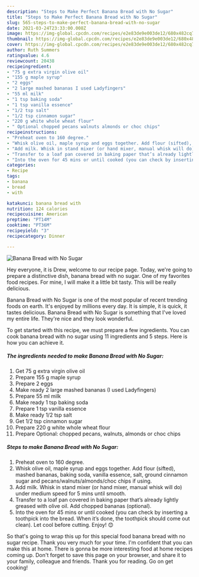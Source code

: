 ```yaml
---
description: "Steps to Make Perfect Banana Bread with No Sugar"
title: "Steps to Make Perfect Banana Bread with No Sugar"
slug: 565-steps-to-make-perfect-banana-bread-with-no-sugar
date: 2021-03-24T23:33:00.008Z
image: https://img-global.cpcdn.com/recipes/e2e83de9e003de12/680x482cq70/banana-bread-with-no-sugar-recipe-main-photo.jpg
thumbnail: https://img-global.cpcdn.com/recipes/e2e83de9e003de12/680x482cq70/banana-bread-with-no-sugar-recipe-main-photo.jpg
cover: https://img-global.cpcdn.com/recipes/e2e83de9e003de12/680x482cq70/banana-bread-with-no-sugar-recipe-main-photo.jpg
author: Ruth Summers
ratingvalue: 4.6
reviewcount: 20438
recipeingredient:
- "75 g extra virgin olive oil"
- "155 g maple syrup"
- "2 eggs"
- "2 large mashed bananas I used Ladyfingers"
- "55 ml milk"
- "1 tsp baking soda"
- "1 tsp vanilla essence"
- "1/2 tsp salt"
- "1/2 tsp cinnamon sugar"
- "220 g white whole wheat flour"
- " Optional chopped pecans walnuts almonds or choc chips"
recipeinstructions:
- "Preheat oven to 160 degree."
- "Whisk olive oil, maple syrup and eggs together. Add flour (sifted), mashed bananas, baking soda, vanilla essence, salt, ground cinnamon sugar and pecans/walnuts/almonds/choc chips if using."
- "Add milk. Whisk in stand mixer (or hand mixer, manual whisk will do) under medium speed for 5 mins until smooth."
- "Transfer to a loaf pan covered in baking paper that’s already lightly greased with olive oil. Add chopped bananas (optional)."
- "Into the oven for 45 mins or until cooked (you can check by inserting a toothpick into the bread. When it’s done, the toothpick should come out clean). Let cool before cutting. Enjoy! 😊"
categories:
- Recipe
tags:
- banana
- bread
- with

katakunci: banana bread with 
nutrition: 124 calories
recipecuisine: American
preptime: "PT14M"
cooktime: "PT36M"
recipeyield: "3"
recipecategory: Dinner

---
```



![Banana Bread with No Sugar](https://img-global.cpcdn.com/recipes/e2e83de9e003de12/680x482cq70/banana-bread-with-no-sugar-recipe-main-photo.jpg)

Hey everyone, it is Drew, welcome to our recipe page. Today, we're going to prepare a distinctive dish, banana bread with no sugar. One of my favorites food recipes. For mine, I will make it a little bit tasty. This will be really delicious.



Banana Bread with No Sugar is one of the most popular of recent trending foods on earth. It's enjoyed by millions every day. It is simple, it is quick, it tastes delicious. Banana Bread with No Sugar is something that I've loved my entire life. They're nice and they look wonderful.


To get started with this recipe, we must prepare a few ingredients. You can cook banana bread with no sugar using 11 ingredients and 5 steps. Here is how you can achieve it.

<!--inarticleads1-->

##### The ingredients needed to make Banana Bread with No Sugar:

1. Get 75 g extra virgin olive oil
1. Prepare 155 g maple syrup
1. Prepare 2 eggs
1. Make ready 2 large mashed bananas (I used Ladyfingers)
1. Prepare 55 ml milk
1. Make ready 1 tsp baking soda
1. Prepare 1 tsp vanilla essence
1. Make ready 1/2 tsp salt
1. Get 1/2 tsp cinnamon sugar
1. Prepare 220 g white whole wheat flour
1. Prepare  Optional: chopped pecans, walnuts, almonds or choc chips




<!--inarticleads2-->

##### Steps to make Banana Bread with No Sugar:

1. Preheat oven to 160 degree.
1. Whisk olive oil, maple syrup and eggs together. Add flour (sifted), mashed bananas, baking soda, vanilla essence, salt, ground cinnamon sugar and pecans/walnuts/almonds/choc chips if using.
1. Add milk. Whisk in stand mixer (or hand mixer, manual whisk will do) under medium speed for 5 mins until smooth.
1. Transfer to a loaf pan covered in baking paper that’s already lightly greased with olive oil. Add chopped bananas (optional).
1. Into the oven for 45 mins or until cooked (you can check by inserting a toothpick into the bread. When it’s done, the toothpick should come out clean). Let cool before cutting. Enjoy! 😊




So that's going to wrap this up for this special food banana bread with no sugar recipe. Thank you very much for your time. I'm confident that you can make this at home. There is gonna be more interesting food at home recipes coming up. Don't forget to save this page on your browser, and share it to your family, colleague and friends. Thank you for reading. Go on get cooking!
